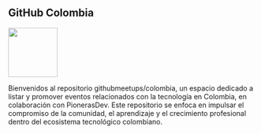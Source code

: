 
## GitHub Colombia
<img src="https://github.com/githubmeetups/colombia/assets/20666190/445252fa-633b-41ad-80ae-80cd0fe38483" width="100" height="auto">


Bienvenidos al repositorio githubmeetups/colombia, un espacio dedicado a listar y promover eventos relacionados con la tecnología en Colombia, en colaboración con PionerasDev. Este repositorio se enfoca en impulsar el compromiso de la comunidad, el aprendizaje y el crecimiento profesional dentro del ecosistema tecnológico colombiano.

